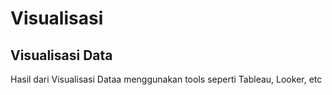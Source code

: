 # Visualisasi
Visualisasi Data
------------------------
Hasil dari Visualisasi Dataa menggunakan tools seperti Tableau, Looker, etc
